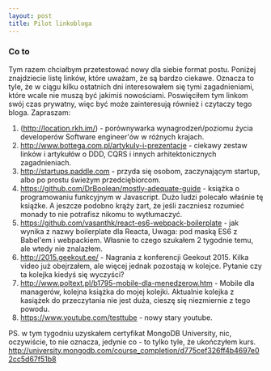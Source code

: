 ```yaml
---
layout: post
title: Pilot linkobloga
---
```

### Co to
Tym razem chciałbym przetestować nowy dla siebie format postu. Poniżej znajdziecie listę linków, które uważam, że są bardzo ciekawe. Oznacza to tyle, że w ciągu kilku ostatnich dni interesowałem się tymi zagadnieniami, które wcale nie muszą być jakimiś nowościami. Poswięciłem tym linkom swój czas prywatny, więc być może zainteresują również i czytaczy tego bloga.  Zapraszam:

1. (http://location.rkh.im/) - porównywarka wynagrodzeń/poziomu życia developerów Software engineer'ów w różnych krajach.
2. http://www.bottega.com.pl/artykuly-i-prezentacje - ciekawy zestaw linków i artykułów o DDD, CQRS i innych arhitektonicznych zagadnieniach.
3. http://startups.paddle.com - przyda się osobom, zaczynającym startup, albo po prostu świeżym przedciębiorcom.
4. https://github.com/DrBoolean/mostly-adequate-guide - książka o programowaniu funkcyjnym w Javascript. Dużo ludzi polecało właśnie tę książke. A jeszcze podobno krąży żart, że jeśli zaczniesz rozumieć monady to nie potrafisz nikomu to wytłumaczyć.
5. https://github.com/vasanthk/react-es6-webpack-boilerplate - jak wynika z nazwy boilerplate dla Reacta, Uwaga: pod maską ES6 z Babel'em i webpackiem. Własnie to czego szukałem 2 tygodnie temu, ale wtedy nie znalazłem.
6. http://2015.geekout.ee/ - Nagrania z konferencji Geekout 2015. Kilka video już obejrzałem, ale więcej jednak pozostają w kolejce. Pytanie czy ta kolejka kiedyś się wyczyści?
7. http://www.poltext.pl/b1795-mobile-dla-menedzerow.htm - Mobile dla managerów, kolejna książka do mojej kolejki. Aktualnie kolejka z kasiążek do przeczytania nie jest duża, cieszę się niezmiernie z tego powodu.
8. https://www.youtube.com/testtube - nowy stary youtube.

PS. w tym tygodniu uzyskałem certyfikat MongoDB University, nic, oczywiście, to nie oznacza, jedynie co - to tylko tyle, że ukończyłem kurs. http://university.mongodb.com/course_completion/d775cef326ff4b4697e02cc5d67f51b8
